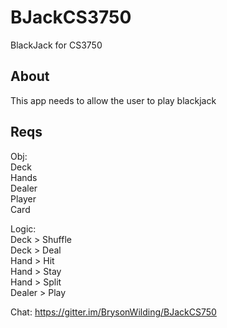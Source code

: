 # BJackCS3750
BlackJack for CS3750

## About
This app needs to allow the user to play blackjack

## Reqs
Obj: <br>
Deck <br>
Hands <br>
Dealer <br>
Player <br>
Card <br>

Logic: <br>
Deck > Shuffle <br>
Deck > Deal <br>
Hand > Hit <br>
Hand > Stay <br>
Hand > Split <br>
Dealer > Play <br>

Chat: https://gitter.im/BrysonWilding/BJackCS750

